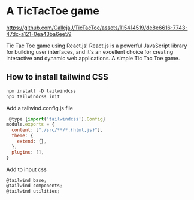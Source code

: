 # A TicTacToe game

https://github.com/CallejaJ/TicTacToe/assets/115414519/de8e6616-7743-47dc-a121-0ea43ba6ee59

Tic Tac Toe game using React.js! 
React.js is a powerful JavaScript library for building user interfaces, and it's an excellent choice for creating interactive and dynamic web applications. A simple Tic Tac Toe game.

## How to install tailwind CSS

```javascript
npm install -D tailwindcss
npx tailwindcss init
````

Add a tailwind.config.js file
```javascript
 @type {import('tailwindcss').Config}
module.exports = {
  content: ["./src/**/*.{html,js}"],
  theme: {
    extend: {},
  },
  plugins: [],
}
```
Add to input css
```javascript
@tailwind base;
@tailwind components;
@tailwind utilities;